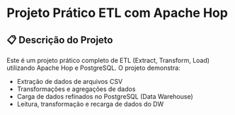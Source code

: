 # Projeto Prático ETL com Apache Hop

## 📋 Descrição do Projeto

Este é um projeto prático completo de ETL (Extract, Transform, Load) utilizando Apache Hop e PostgreSQL. O projeto demonstra:

- Extração de dados de arquivos CSV
- Transformações e agregações de dados
- Carga de dados refinados no PostgreSQL (Data Warehouse)
- Leitura, transformação e recarga de dados do DW
